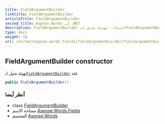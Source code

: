 ```yaml
---
title: FieldArgumentBuilder
linktitle: FieldArgumentBuilder
articleTitle: FieldArgumentBuilder
second_title: Aspose.Words لـ .NET
description: FieldArgumentBuilder البناء. تهيئة مثيل لـFieldArgumentBuilder فئة في C#.
type: docs
weight: 10
url: /ar/net/aspose.words.fields/fieldargumentbuilder/fieldargumentbuilder/
---
```

## FieldArgumentBuilder constructor

تهيئة مثيل لـ[`FieldArgumentBuilder`](../) فئة.

```csharp
public FieldArgumentBuilder()
```

### أنظر أيضا

* class [FieldArgumentBuilder](../)
* مساحة الاسم [Aspose.Words.Fields](../../../aspose.words.fields/)
* المجسم [Aspose.Words](../../../)
